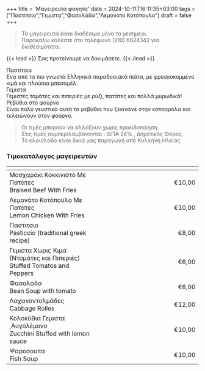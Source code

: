 +++
title = 'Μαγειρευτά φαγητά'
date = 2024-10-11T16:11:35+03:00
tags = ["Παστίτσιο","Γεμιστα","Φασολάδα","Λεμονάτο Κοτόπουλο"]
draft = false
+++


> Τα μαγειρευτά είναι διαθέσιμα μόνο το μεσημέρι.  
> Παρακαλώ καλέστε στο τηλέφωνο (210) 6824342 για διαθεσιμότητα.

{{< lead >}}
Σας προτείνουμε να δοκιμάσετε.
{{< /lead >}}


<section class="flex gap-4">
<div class="rounded-lg min-h-full border border-neutral-200 dark:border-neutral-700 border-2 shadow-2xl">
<div class="w-full thumbnail_card_related" style="background-image:url(pastitsio-768x768.jpg)"></div>
<div class="px-6 py-4">
<div class="font-bold text-xl text-neutral-800 decoration-primary-500 dark:text-neutral">Παστίτσιο</div>
<div class="text-sm text-neutral-500 dark:text-neutral-400">Ενα από τα πιο γνωστά Ελληνικά παραδοσιακά πιάτα, με φρεσκοκομμένο κιμά και πλούσια μπεσαμέλ.</div>
</div>
</div>

<div class="rounded-lg min-h-full border border-neutral-200 dark:border-neutral-700 border-2 shadow-2xl">
<div class="w-full thumbnail_card_related" style="background-image:url(gemista-1-768x768.jpg)"></div>
<div class="px-6 py-4">
<div class="font-bold text-xl text-neutral-800 decoration-primary-500 dark:text-neutral">Γεμιστά</div>
<div class="text-sm text-neutral-500 dark:text-neutral-400">Γεμιστές τομάτες και πιπεριές με ρύζι, πατάτες και πολλά μυρωδικά!</div>
</div>
</div>

<div class="rounded-lg min-h-full border border-neutral-200 dark:border-neutral-700 border-2 shadow-2xl">
<div class="w-full thumbnail_card_related" style="background-image:url(revythia-1-768x768.jpg)"></div>
<div class="px-6 py-4">
<div class="font-bold text-xl text-neutral-800 decoration-primary-500 dark:text-neutral">Ρεβύθια στο φούρνο</div>
<div class="text-sm text-neutral-500 dark:text-neutral-400">Είναι πολύ γευστικά αυτά τα ρεβύθια που ξεκινάνε στην κατσαρόλα και τελειώνουν στον φούρνο.</div>
</div>
</div>

</section>

>Οι τιμές μπορούν να αλλάξουν χωρίς προειδοποίηση.  
>Στις τιμές συμπεριλαμβάνονται : ΦΠΑ 24% , Δημοτικός Φόρος.   
>Το ελαιόλαδο είναι δικιά μας παραγωγή από Κυλλήνη Ηλείας

### Τιμοκατάλογος μαγειρευτών
|                                              | <img width="441" height="1"> |             |
| :------------------------------------------------------------------------------- | ---------------------------- | ----------: |
| Μοσχαράκι Κοκκινιστό Με Πατάτες<br>Braised Beef With Fries                       |                              |      €10,00 |
| Λεμονάτο Κοτόπουλο Με Πατάτες<br>Lemon Chicken With Fries                        |                              |      €10,00 |
| Παστιτσιο<br>Pasticcio (traditional greek recipe)                                |                              |       €8,00 |
| Γεμιστα Χωρις Κιμα (Ντομάτες και Πιπεριές)<br>Stuffed Tomatos and Peppers        |                              |       €6,00 |
| Φασολάδα<br>Bean Soup with tomato                                                |                              |       €6,00 |
| Λαχανοντολμάδες<br>Cabbage Rolles                                                |                              |      €12,00 |
| Κολοκύθια Γεμιστα ,Αυγολέμονο<br>Zucchini Stuffed with lemon sauce               |                              |      €10,00 |
| Ψαροσουπα<br>Fish Soup                                                           |                              |      €10,00 |
